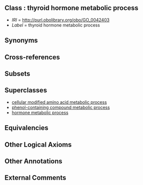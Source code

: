 
## Class : thyroid hormone metabolic process

 * *IRI* = http://purl.obolibrary.org/obo/GO_0042403
 * *Label* = thyroid hormone metabolic process

## Synonyms


## Cross-references


## Subsets


## Superclasses

 * [cellular modified amino acid metabolic process](../../GO/75/GO_0006575.md)
 * [phenol-containing compound metabolic process](../../GO/58/GO_0018958.md)
 * [hormone metabolic process](../../GO/45/GO_0042445.md)

## Equivalencies


## Other Logical Axioms


## Other Annotations


## External Comments

